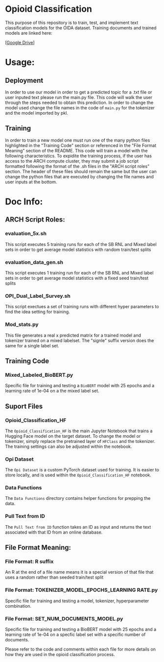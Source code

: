 # Opioid Classification

This purpose of this repository is to train, test, and implement text classification models for the OIDA dataset. Training documents and trained models are linked here:

[[Google Drive](https://drive.google.com/drive/folders/1RuowEg18UE9adshIb_eTsGP8uM58-Mkz?usp=sharing)]

# Usage: 
## Deployment
In order to use our model in order to get a predicted topic for a .txt file or user inputed text please run the main.py file. This code will walk the user through the steps needed to obtain this prediction. In order to change the model used change the file names in the code of `main.py` for the tokenizer and the model imported by pkl.

## Training
In order to train a new model one must run one of the many python files highlighted in the "Training Code" section or referenced in the "File Format Meaning" section of the README. This code will train a model with the following characteristics. To expidite the training process, if the user has access to the ARCH compute cluster, they may submit a job script formatted following the format of the .sh files in the "ARCH script roles" section. The header of these files should remain the same but the user can change the python files that are executed by changing the file names and user inputs at the bottom.


# Doc Info: 

## ARCH Script Roles:

### evaluation_5x.sh
This script executes 5 training runs for each of the SB RNL and Mixed label sets in order to get average model statistics with random train/test splits

### evaluation_data_gen.sh
This script executes 1 training run for each of the SB RNL and Mixed label sets in order to get average model statistics with a fixed seed train/test splits

### OPI_Dual_Label_Survey.sh
This script exectues a set of training runs with different hyper parameters to find the idea setting for training.

### Mod_stats.py
This file generates a real x predicted matrix for a trained model and tokenizer trained on a mixed labelset. The "signle" suffix version does the same for a single label set.

## Training Code

### Mixed_Labeled_BioBERT.py
Specific file for training and testing a `BioBERT` model with 25 epochs and a learning rate of 1e-04 on a the mixed label set. 

## Suport Files

### Opioid_Classification_HF
The `Opioid_Classification_HF` is the main Jupyter Notebook that trains a Hugging Face model on the target dataset. To change the model or tokenizer, simply replace the pretrained layer of `HFClass` and the tokenizer. The training settings can also be adjusted within the notebook.

### Opi Dataset
The `Opi Dataset` is a custom PyTorch dataset used for training. It is easier to store locally, and is used within the `Opioid_Classification_HF` notebook.

### Data Functions
The `Data Functions` directory contains helper functions for prepping the data.

### Pull Text from ID
The `Pull Text from ID` function takes an ID as input and returns the text associated with that ID from an online database.

## File Format Meaning:

### File Format: R suffix
An R at the end of a file name means it is a special version of that file that uses a random rather than seeded train/test split 

### File Format: TOKENIZER_MODEL_EPOCHS_LEARNING RATE.py
Specific file for training and testing a model, tokenizer, hyperparameter combination.

### File Format: SET_NUM_DOCUMENTS_MODEL.py
Specific file for training and testing a BioBERT model with 25 epochs and a learning rate of 1e-04 on a specfic label set with a specific number of documents. 

Please refer to the code and comments within each file for more details on how they are used in the opioid classification process.
